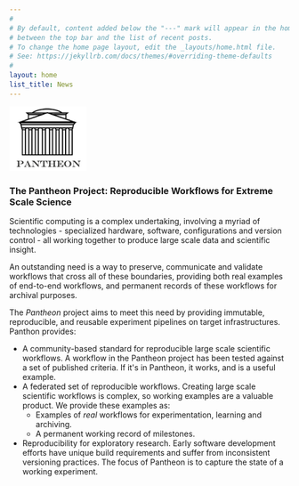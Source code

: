 ```yaml
---
#
# By default, content added below the "---" mark will appear in the home page
# between the top bar and the list of recent posts.
# To change the home page layout, edit the _layouts/home.html file.
# See: https://jekyllrb.com/docs/themes/#overriding-theme-defaults
#
layout: home
list_title: News
---
```


![logo](/assets/pantheon_logo.png)

### The Pantheon Project: Reproducible Workflows for Extreme Scale Science

Scientific computing is a complex undertaking, involving a myriad of technologies - specialized hardware, software, configurations and version control - all working together to produce large scale data and scientific insight.

An outstanding need is a way to preserve, communicate and validate workflows that cross all of these boundaries, providing both real examples of end-to-end workflows, and permanent records of these workflows for archival purposes.

The *Pantheon* project aims to meet this need by providing immutable, reproducible, and reusable experiment pipelines on target infrastructures. Panthon provides:

- A community-based standard for reproducible large scale scientific workflows. A workflow in the Pantheon project has been tested against a set of published criteria. If it's in Pantheon, it works, and is a useful example.
- A federated set of reproducible workflows. Creating large scale scientific workflows is complex, so working examples are a valuable product. We provide these examples as:
    - Examples of *real* workflows for experimentation, learning and archiving. 
    - A permanent working record of milestones.
- Reproducibility for exploratory research. Early software development efforts have unique build requirements and suffer from inconsistent versioning practices. The focus of Pantheon is to capture the state of a working experiment.
